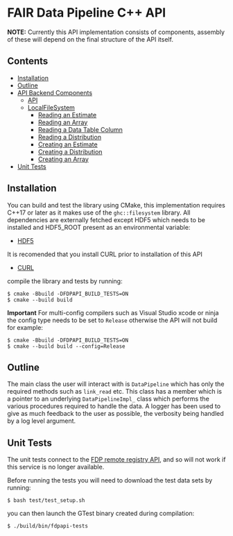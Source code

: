 # FAIR Data Pipeline C++ API

**NOTE:** Currently this API implementation consists of components, assembly of these will depend on the final structure of the API itself.

## Contents
  - [Installation](#installation)
  - [Outline](#outline)
  - [API Backend Components](#api-backend-components)
    - [API](#api)
    - [LocalFileSystem](#localfilesystem)
      - [Reading an Estimate](#reading-an-estimate)
      - [Reading an Array](#reading-an-array)
      - [Reading a Data Table Column](#reading-a-data-table-column)
      - [Reading a Distribution](#reading-a-distribution)
      - [Creating an Estimate](#creating-an-estimate)
      - [Creating a Distribution](#creating-a-distribution)
      - [Creating an Array](#creating-an-array)
  - [Unit Tests](#unit-tests)

## Installation
You can build and test the library using CMake, this implementation requires C++17 or later as it makes use of the `ghc::filesystem` library. 
All dependencies are externally fetched except HDF5 which needs to be installed and HDF5_ROOT present as an environmental variable:
- [HDF5](http://www.hdfgroup.org/ftp/HDF5/current/src/)

It is recomended that you install CURL prior to installation of this API
- [CURL](https://curl.se/libcurl/)

compile the library and tests by running:

```
$ cmake -Bbuild -DFDPAPI_BUILD_TESTS=ON
$ cmake --build build
```

**Important** For multi-config compilers such as Visual Studio xcode or ninja the config type needs to be set to `Release` otherwise the API will not build for example:
```
$ cmake -Bbuild -DFDPAPI_BUILD_TESTS=ON
$ cmake --build build --config=Release
```

## Outline
The main class the user will interact with is `DataPipeline` which has only the required methods such as `link_read` etc. This class has a member which is a pointer to an underlying `DataPipelineImpl_` class which performs the various procedures required to handle the data. A logger has been used to give as much feedback to the user as possible, the verbosity being handled by a log level argument.


## Unit Tests
The unit tests connect to the [FDP remote registry API](https://data.scrc.uk), and so will not work if this service is no longer available.

Before running the tests you will need to download the test data sets by running:

```
$ bash test/test_setup.sh
```
you can then launch the GTest binary created during compilation:
```
$ ./build/bin/fdpapi-tests
```